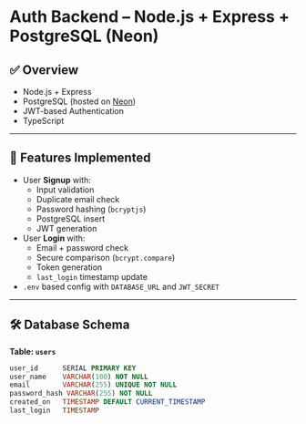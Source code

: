 # Auth Backend – Node.js + Express + PostgreSQL (Neon)

## ✅ Overview

- Node.js + Express
- PostgreSQL (hosted on [Neon](https://neon.tech))
- JWT-based Authentication
- TypeScript

---

## 🔧 Features Implemented

- User **Signup** with:
  - Input validation
  - Duplicate email check
  - Password hashing (`bcryptjs`)
  - PostgreSQL insert
  - JWT generation
- User **Login** with:
  - Email + password check
  - Secure comparison (`bcrypt.compare`)
  - Token generation
  - `last_login` timestamp update
- `.env` based config with `DATABASE_URL` and `JWT_SECRET`

---

## 🛠️ Database Schema

**Table: `users`**
```sql
user_id      SERIAL PRIMARY KEY
user_name    VARCHAR(100) NOT NULL
email        VARCHAR(255) UNIQUE NOT NULL
password_hash VARCHAR(255) NOT NULL
created_on   TIMESTAMP DEFAULT CURRENT_TIMESTAMP
last_login   TIMESTAMP
